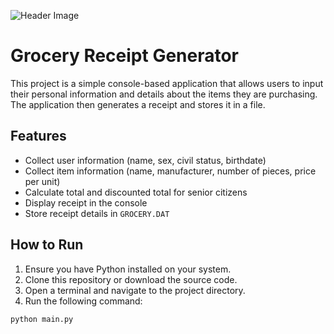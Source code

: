 ![Header Image](https://user-images.githubusercontent.com/74038190/221352995-5ac18bdf-1a19-4f99-bbb6-77559b220470.gif)

# Grocery Receipt Generator

This project is a simple console-based application that allows users to input their personal information and details about the items they are purchasing. The application then generates a receipt and stores it in a file.

## Features

- Collect user information (name, sex, civil status, birthdate)
- Collect item information (name, manufacturer, number of pieces, price per unit)
- Calculate total and discounted total for senior citizens
- Display receipt in the console
- Store receipt details in `GROCERY.DAT`

## How to Run

1. Ensure you have Python installed on your system.
2. Clone this repository or download the source code.
3. Open a terminal and navigate to the project directory.
4. Run the following command:

```sh
python main.py
